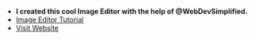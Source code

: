 - **I created this cool Image Editor with the help of @WebDevSimplified.**
- [Image Editor Tutorial](https://youtu.be/J243ncoInNE)
- [Visit Website](https://ayush-gupta-01.github.io/image-editor/)
